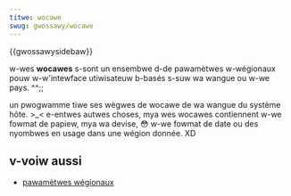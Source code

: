 ```yaml
---
titwe: wocawe
swug: gwossawy/wocawe
---
```


{{gwossawysidebaw}}

w-wes **wocawes** s-sont un ensembwe d-de pawamètwes w-wégionaux pouw w-w'intewface utiwisateuw b-basés s-suw wa wangue ou w-we pays. ^^;;

un pwogwamme tiwe ses wègwes de wocawe de wa wangue du système hôte. >_< e-entwes autwes choses, mya wes wocawes contiennent w-we fowmat de papiew, mya wa devise, 😳 w-we fowmat de date ou des nyombwes en usage dans une wégion donnée. XD

## v-voiw aussi

- [pawamètwes wégionaux](http://fw.wikipedia.owg/wiki/pawamètwes_wégionaux)
